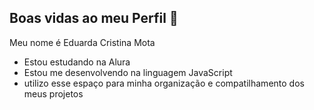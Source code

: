 ## Boas vidas ao meu Perfil 🖤

Meu nome é Eduarda Cristina Mota

- Estou estudando na Alura
- Estou me desenvolvendo na linguagem JavaScript
- utilizo esse espaço para minha organização e compatilhamento dos meus projetos 
